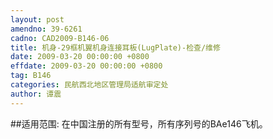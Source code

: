 ```yaml
---
layout: post
amendno: 39-6261
cadno: CAD2009-B146-06
title: 机身-29框机翼机身连接耳板(LugPlate)-检查/维修
date: 2009-03-20 00:00:00 +0800
effdate: 2009-03-20 00:00:00 +0800
tag: B146
categories: 民航西北地区管理局适航审定处
author: 谭震
---
```


##适用范围:
在中国注册的所有型号，所有序列号的BAe146飞机。

